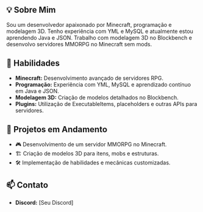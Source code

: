 ## 💡 Sobre Mim

Sou um desenvolvedor apaixonado por Minecraft, programação e modelagem 3D. Tenho experiência com YML e MySQL e atualmente estou aprendendo Java e JSON. Trabalho com modelagem 3D no Blockbench e desenvolvo servidores MMORPG no Minecraft sem mods.

## 🚀 Habilidades

- **Minecraft:** Desenvolvimento avançado de servidores RPG.
- **Programação:** Experiência com YML, MySQL e aprendizado contínuo em Java e JSON.
- **Modelagem 3D:** Criação de modelos detalhados no Blockbench.
- **Plugins:** Utilização de ExecutableItems, placeholders e outras APIs para servidores.

## 📌 Projetos em Andamento

- 🎮 Desenvolvimento de um servidor MMORPG no Minecraft.
- 🏗️ Criação de modelos 3D para itens, mobs e estruturas.
- 🛠️ Implementação de habilidades e mecânicas customizadas.

## 📫 Contato

- **Discord:** [Seu Discord]
